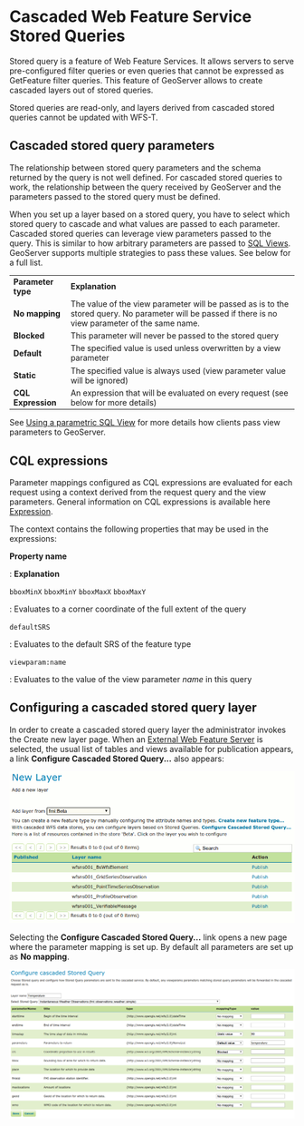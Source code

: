 # Cascaded Web Feature Service Stored Queries

Stored query is a feature of Web Feature Services. It allows servers to serve pre-configured filter queries or even queries that cannot be expressed as GetFeature filter queries. This feature of GeoServer allows to create cascaded layers out of stored queries.

Stored queries are read-only, and layers derived from cascaded stored queries cannot be updated with WFS-T.

## Cascaded stored query parameters

The relationship between stored query parameters and the schema returned by the query is not well defined. For cascaded stored queries to work, the relationship between the query received by GeoServer and the parameters passed to the stored query must be defined.

When you set up a layer based on a stored query, you have to select which stored query to cascade and what values are passed to each parameter. Cascaded stored queries can leverage view parameters passed to the query. This is similar to how arbitrary parameters are passed to [SQL Views](../database/sqlview.md). GeoServer supports multiple strategies to pass these values. See below for a full list.

|                    |                                                                                                                                                       |
|--------------------|-------------------------------------------------------------------------------------------------------------------------------------------------------|
| **Parameter type** | **Explanation**                                                                                                                                       |
| **No mapping**     | The value of the view parameter will be passed as is to the stored query. No parameter will be passed if there is no view parameter of the same name. |
| **Blocked**        | This parameter will never be passed to the stored query                                                                                               |
| **Default**        | The specified value is used unless overwritten by a view parameter                                                                                    |
| **Static**         | The specified value is always used (view parameter value will be ignored)                                                                             |
| **CQL Expression** | An expression that will be evaluated on every request (see below for more details)                                                                    |

See [Using a parametric SQL View](../database/sqlview.md#using_a_parametric_sql_view) for more details how clients pass view parameters to GeoServer.

## CQL expressions

Parameter mappings configured as CQL expressions are evaluated for each request using a context derived from the request query and the view parameters. General information on CQL expressions is available here [Expression](../../filter/ecql_reference.md#ecql_expr).

The context contains the following properties that may be used in the expressions:

**Property name**

:   **Explanation**

`bboxMinX` `bboxMinY` `bboxMaxX` `bboxMaxY`

:   Evaluates to a corner coordinate of the full extent of the query

`defaultSRS`

:   Evaluates to the default SRS of the feature type

`viewparam:name`

:   Evaluates to the value of the view parameter *name* in this query

## Configuring a cascaded stored query layer

In order to create a cascaded stored query layer the administrator invokes the Create new layer page. When an [External Web Feature Server](wfs.md) is selected, the usual list of tables and views available for publication appears, a link **Configure Cascaded Stored Query\...** also appears:

![](images/csqaddnew.png)

Selecting the **Configure Cascaded Stored Query\...** link opens a new page where the parameter mapping is set up. By default all parameters are set up as **No mapping**.

![](images/csqconfigure.png)
